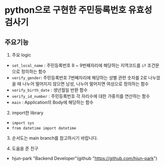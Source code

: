 # python으로 구현한 주민등록번호 유효성 검사기

## 주요기능
1. 주요 logic
  - `set_local_name` : 주민등록번호 8 ~ 9번째자리에 해당하는 지역코드를 `if` 조건문으로 정의하는 함수
  - `verify_gender`: 주민등록번호 7번째자리에 해당하는 성별 관련 숫자를 2로 나누었을 때 나누어 떨어지지 않으면 남성, 나누어 떨어지면 여성으로 정의하는 함수
  - `verify_birth_date` : 생년월일 반환 함수
  - `verify_id_number` : 주민등록번호 각 자리수에 대한 가중치를 연산하는 함수
  - `main` : Application의 Body에 해당하는 함수
  
2. import한 library
  - `import sys`
  - `from datetime import datetime`

3. 순서도는 main branch를 참고하시기 바랍니다.

4. 도움을 준 친구
  - hjun-park "Backend Developer"(github "https://github.com/hjun-park")
